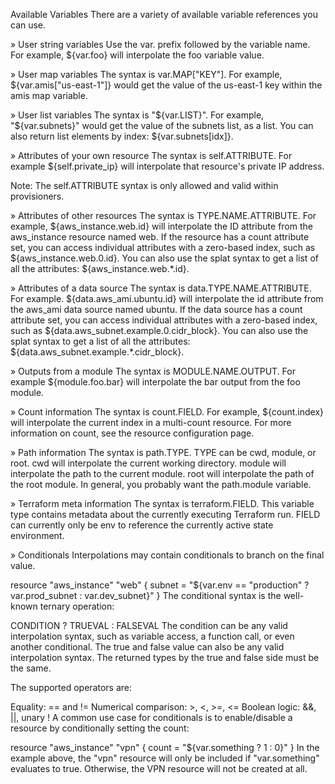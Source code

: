 
Available Variables
There are a variety of available variable references you can use.

» User string variables
Use the var. prefix followed by the variable name. For example, ${var.foo} will interpolate the foo variable value.

» User map variables
The syntax is var.MAP["KEY"]. For example, ${var.amis["us-east-1"]} would get the value of the us-east-1 key within the amis map variable.

» User list variables
The syntax is "${var.LIST}". For example, "${var.subnets}" would get the value of the subnets list, as a list. You can also return list elements by index: ${var.subnets[idx]}.

» Attributes of your own resource
The syntax is self.ATTRIBUTE. For example ${self.private_ip} will interpolate that resource's private IP address.

Note: The self.ATTRIBUTE syntax is only allowed and valid within provisioners.

» Attributes of other resources
The syntax is TYPE.NAME.ATTRIBUTE. For example, ${aws_instance.web.id} will interpolate the ID attribute from the aws_instance resource named web. If the resource has a count attribute set, you can access individual attributes with a zero-based index, such as ${aws_instance.web.0.id}. You can also use the splat syntax to get a list of all the attributes: ${aws_instance.web.*.id}.

» Attributes of a data source
The syntax is data.TYPE.NAME.ATTRIBUTE. For example. ${data.aws_ami.ubuntu.id} will interpolate the id attribute from the aws_ami data source named ubuntu. If the data source has a count attribute set, you can access individual attributes with a zero-based index, such as ${data.aws_subnet.example.0.cidr_block}. You can also use the splat syntax to get a list of all the attributes: ${data.aws_subnet.example.*.cidr_block}.

» Outputs from a module
The syntax is MODULE.NAME.OUTPUT. For example ${module.foo.bar} will interpolate the bar output from the foo module.

» Count information
The syntax is count.FIELD. For example, ${count.index} will interpolate the current index in a multi-count resource. For more information on count, see the resource configuration page.

» Path information
The syntax is path.TYPE. TYPE can be cwd, module, or root. cwd will interpolate the current working directory. module will interpolate the path to the current module. root will interpolate the path of the root module. In general, you probably want the path.module variable.

» Terraform meta information
The syntax is terraform.FIELD. This variable type contains metadata about the currently executing Terraform run. FIELD can currently only be env to reference the currently active state environment.

» Conditionals
Interpolations may contain conditionals to branch on the final value.

resource "aws_instance" "web" {
  subnet = "${var.env == "production" ? var.prod_subnet : var.dev_subnet}"
}
The conditional syntax is the well-known ternary operation:

CONDITION ? TRUEVAL : FALSEVAL
The condition can be any valid interpolation syntax, such as variable access, a function call, or even another conditional. The true and false value can also be any valid interpolation syntax. The returned types by the true and false side must be the same.

The supported operators are:

Equality: == and !=
Numerical comparison: >, <, >=, <=
Boolean logic: &&, ||, unary !
A common use case for conditionals is to enable/disable a resource by conditionally setting the count:

resource "aws_instance" "vpn" {
  count = "${var.something ? 1 : 0}"
}
In the example above, the "vpn" resource will only be included if "var.something" evaluates to true. Otherwise, the VPN resource will not be created at all.
